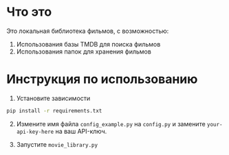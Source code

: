 # Что это  
Это локальная библиотека фильмов, с возможностью:  
1. Использования базы TMDB для поиска фильмов  
2. Использования папок для хранения фильмов  


# Инструкция по использованию  
1. Установите зависимости  
```bash
pip install -r requirements.txt
```  
2. Измените имя файла `config_example.py` на `config.py` и замените `your-api-key-here` на ваш API-ключ.  
   
3. Запустите `movie_library.py`  
